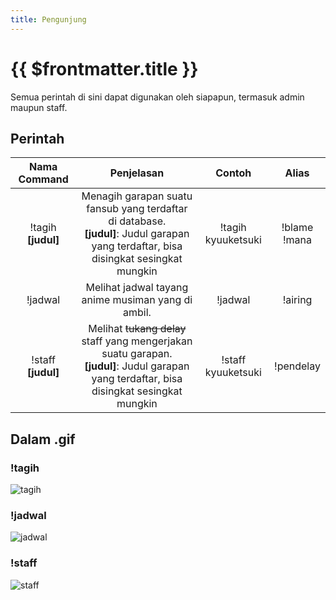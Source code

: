 ```yaml
---
title: Pengunjung
---
```


# {{ $frontmatter.title }}

Semua perintah di sini dapat digunakan oleh siapapun, termasuk admin maupun staff.

## Perintah

| Nama Command | Penjelasan |  Contoh  | Alias |
|:------------:|:----------:|:--------:|:-----:|
| !tagih **[judul]** | Menagih garapan suatu fansub yang terdaftar di database.<br />**[judul]**: Judul garapan yang terdaftar, bisa disingkat sesingkat mungkin | !tagih kyuuketsuki | !blame<br />!mana |
| !jadwal | Melihat jadwal tayang anime musiman yang di ambil. | !jadwal | !airing |
| !staff **[judul]** | Melihat ~~tukang delay~~ staff yang mengerjakan suatu garapan.<br />**[judul]**: Judul garapan yang terdaftar, bisa disingkat sesingkat mungkin | !staff kyuuketsuki | !pendelay |

## Dalam .gif

### !tagih
![tagih](https://p.ihateani.me/sicktytu.gif)

### !jadwal
![jadwal](https://p.ihateani.me/swbfwhls.gif)

### !staff
![staff](https://p.ihateani.me/hjzkoxuw.gif)